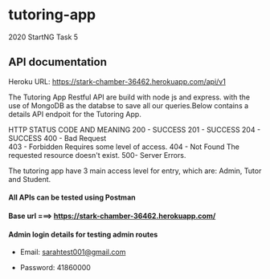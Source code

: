 # tutoring-app
2020 StartNG Task 5

## API documentation

Heroku URL: https://stark-chamber-36462.herokuapp.com/api/v1

The Tutoring App Restful API are build with node js and express. with the use of MongoDB as the databse to save all our queries.Below contains a details API endpoit for the Tutoring App.

HTTP STATUS CODE AND MEANING
200 - SUCCESS
201 - SUCCESS
204 - SUCCESS
400 - Bad Request	
403 - Forbidden	Requires some level of access.
404 - Not Found	The requested resource doesn't exist.
500- Server Errors.

The tutoring app have 3 main access level for entry, which are:
Admin, Tutor and Student.

#### All APIs can be tested using Postman
#### Base url ===> https://stark-chamber-36462.herokuapp.com/

#### Admin login details for testing admin routes

* Email: sarahtest001@gmail.com

* Password: 41860000

